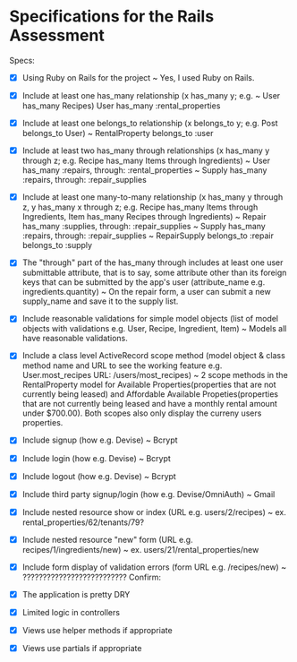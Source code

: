 # Specifications for the Rails Assessment

Specs:
- [x] Using Ruby on Rails for the project 
        ~ Yes, I used Ruby on Rails.

- [x] Include at least one has_many relationship (x has_many y; e.g. 
        ~ User has_many Recipes) User has_many :rental_properties

- [x] Include at least one belongs_to relationship (x belongs_to y; e.g. Post belongs_to User) 
        ~ RentalProperty belongs_to :user

- [x] Include at least two has_many through relationships (x has_many y through z; e.g. Recipe has_many Items through Ingredients)
        ~ User has_many :repairs, through: :rental_properties
        ~ Supply has_many :repairs, through: :repair_supplies

- [x] Include at least one many-to-many relationship (x has_many y through z, y has_many x through z; e.g. Recipe has_many Items through Ingredients, Item has_many Recipes through Ingredients)
        ~ Repair has_many :supplies, through: :repair_supplies
        ~ Supply has_many :repairs, through: :repair_supplies
        ~ RepairSupply  belongs_to :repair 
                        belongs_to :supply 

- [x] The "through" part of the has_many through includes at least one user submittable attribute, that is to say, some attribute other than its foreign keys that can be submitted by the app's user (attribute_name e.g. ingredients.quantity)
        ~ On the repair form, a user can submit a new supply_name and save it to the supply list.

- [x] Include reasonable validations for simple model objects (list of model objects with validations e.g. User, Recipe, Ingredient, Item)
        ~ Models all have reasonable validations.

- [x] Include a class level ActiveRecord scope method (model object & class method name and URL to see the working feature e.g. User.most_recipes URL: /users/most_recipes)
        ~ 2 scope methods in the RentalProperty model for Available Properties(properties that are not currently being leased)      and Affordable Available Propeties(properties that are not currently being leased and have a monthly rental amount        under $700.00).  Both scopes also only display the curreny users properties.

- [x] Include signup (how e.g. Devise)
        ~ Bcrypt

- [x] Include login (how e.g. Devise)
         ~ Bcrypt

- [x] Include logout (how e.g. Devise)
         ~ Bcrypt

- [x] Include third party signup/login (how e.g. Devise/OmniAuth)
         ~ Gmail

- [x] Include nested resource show or index (URL e.g. users/2/recipes)
         ~  ex. rental_properties/62/tenants/79?

- [x] Include nested resource "new" form (URL e.g. recipes/1/ingredients/new)
        ~ ex. users/21/rental_properties/new

- [x] Include form display of validation errors (form URL e.g. /recipes/new)
        ~ ??????????????????????????
Confirm:
- [x] The application is pretty DRY
- [x] Limited logic in controllers
- [x] Views use helper methods if appropriate
- [x] Views use partials if appropriate

